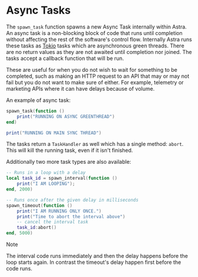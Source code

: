 # Async Tasks

The `spawn_task` function spawns a new Async Task internally within Astra. An async task is a non-blocking block of code that runs until completion without affecting the rest of the software's control flow. Internally Astra runs these tasks as [Tokio](https://tokio.rs/tokio/tutorial/spawning#tasks) tasks which are asynchronous green threads. There are no return values as they are not awaited until completion nor joined. The tasks accept a callback function that will be run.

These are useful for when you do not wish to wait for something to be completed, such as making an HTTP request to an API that may or may not fail but you do not want to make sure of either. For example, telemetry or marketing APIs where it can have delays because of volume.

An example of async task:

```lua
spawn_task(function ()
    print("RUNNING ON ASYNC GREENTHREAD")
end)

print("RUNNING ON MAIN SYNC THREAD")
```

The tasks return a `TaskHandler` as well which has a single method: `abort`. This will kill the running task, even if it isn't finished.

Additionally two more task types are also available:

```lua
-- Runs in a loop with a delay
local task_id = spawn_interval(function ()
    print("I AM LOOPING");
end, 2000)

-- Runs once after the given delay in milliseconds
spawn_timeout(function ()
    print("I AM RUNNING ONLY ONCE.")
    print("Time to abort the interval above")
    -- cancel the interval task
    task_id:abort()
end, 5000)
```

> [!NOTE]
> The interval code runs immediately and then the delay happens before the loop starts again. In contrast the timeout's delay happen first before the code runs.
